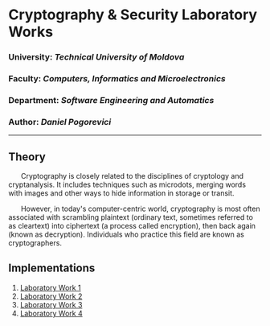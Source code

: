 # Cryptography & Security Laboratory Works

### University: _Technical University of Moldova_
### Faculty: _Computers, Informatics and Microelectronics_
### Department: _Software Engineering and Automatics_
### Author: _Daniel Pogorevici_

----

## Theory
&ensp;&ensp;&ensp; Cryptography is closely related to the disciplines of cryptology and cryptanalysis. It includes techniques such as microdots, merging words with images and other ways to hide information in storage or transit. 

&ensp;&ensp;&ensp; However, in today's computer-centric world, cryptography is most often associated with scrambling plaintext (ordinary text, sometimes referred to as cleartext) into ciphertext (a process called encryption), then back again (known as decryption). Individuals who practice this field are known as cryptographers.

## Implementations

1. [Laboratory Work 1](https://github.com/dann1kk/CS_Labs/blob/main/Reports/REPORT_LABORATORY_1.md)
2. [Laboratory Work 2](https://github.com/dann1kk/CS_Labs/blob/main/Reports/REPORT_LABORATORY_2.md)
3. [Laboratory Work 3](https://github.com/dann1kk/CS_Labs/blob/main/Reports/REPORT_LABORATORY_3.md)
4. [Laboratory Work 4](https://github.com/dann1kk/CS_Labs/blob/main/Reports/REPORT_LABORATORY_4.md)

